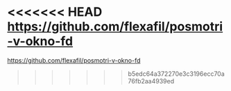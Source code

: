 <<<<<<< HEAD
https://github.com/flexafil/posmotri-v-okno-fd
=======
https://github.com/flexafil/posmotri-v-okno-fd
>>>>>>> b5edc64a372270e3c3196ecc70a76fb2aa4939ed
